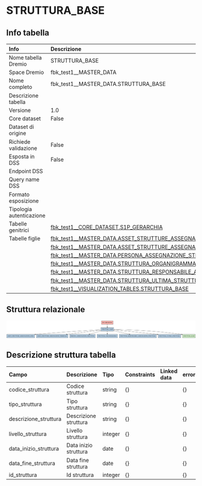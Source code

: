 # STRUTTURA_BASE

## Info tabella

| Info                     | Descrizione                                                                                                                                               |
|:-------------------------|:----------------------------------------------------------------------------------------------------------------------------------------------------------|
| Nome tabella Dremio      | STRUTTURA_BASE                                                                                                                                            |
| Space Dremio             | fbk_test1__MASTER_DATA                                                                                                                                    |
| Nome completo            | fbk_test1__MASTER_DATA.STRUTTURA_BASE                                                                                                                     |
| Descrizione tabella      |                                                                                                                                                           |
| Versione                 | 1.0                                                                                                                                                       |
| Core dataset             | False                                                                                                                                                     |
| Dataset di origine       |                                                                                                                                                           |
| Richiede validazione     | False                                                                                                                                                     |
| Esposta in DSS           | False                                                                                                                                                     |
| Endpoint DSS             |                                                                                                                                                           |
| Query name DSS           |                                                                                                                                                           |
| Formato esposizione      |                                                                                                                                                           |
| Tipologia autenticazione |                                                                                                                                                           |
| Tabelle genitrici        | [fbk_test1__CORE_DATASET.S1P_GERARCHIA](/fbk_test1__CORE_DATASET/S1P_GERARCHIA/markdown.md)                                                               |
| Tabelle figlie           | [fbk_test1__MASTER_DATA.ASSET_STRUTTURE_ASSEGNAZIONE_LINEA](/fbk_test1__MASTER_DATA/ASSET_STRUTTURE_ASSEGNAZIONE_LINEA/markdown.md)                       |
|                          | [fbk_test1__MASTER_DATA.ASSET_STRUTTURE_ASSEGNAZIONE_TERMINALE](/fbk_test1__MASTER_DATA/ASSET_STRUTTURE_ASSEGNAZIONE_TERMINALE/markdown.md)               |
|                          | [fbk_test1__MASTER_DATA.PERSONA_ASSEGNAZIONE_STRUTTURA](/fbk_test1__MASTER_DATA/PERSONA_ASSEGNAZIONE_STRUTTURA/markdown.md)                               |
|                          | [fbk_test1__MASTER_DATA.STRUTTURA_ORGANIGRAMMA](/fbk_test1__MASTER_DATA/STRUTTURA_ORGANIGRAMMA/markdown.md)                                               |
|                          | [fbk_test1__MASTER_DATA.STRUTTURA_RESPONSABILE_ASSEGNAZIONE_STRUTTURA](/fbk_test1__MASTER_DATA/STRUTTURA_RESPONSABILE_ASSEGNAZIONE_STRUTTURA/markdown.md) |
|                          | [fbk_test1__MASTER_DATA.STRUTTURA_ULTIMA_STRUTTURA](/fbk_test1__MASTER_DATA/STRUTTURA_ULTIMA_STRUTTURA/markdown.md)                                       |
|                          | [fbk_test1__VISUALIZATION_TABLES.STRUTTURA_BASE](/fbk_test1__VISUALIZATION_TABLES/STRUTTURA_BASE/markdown.md)                                             |

## Struttura relazionale

![STRUTTURA_BASE](./graph_png.png)

## Descrizione struttura tabella

| Campo                 | Descrizione           | Tipo    | Constraints   | Linked data   | errors   |
|:----------------------|:----------------------|:--------|:--------------|:--------------|:---------|
| codice_struttura      | Codice struttura      | string  | {}            |               | {}       |
| tipo_struttura        | Tipo struttura        | string  | {}            |               | {}       |
| descrizione_struttura | Descrizione struttura | string  | {}            |               | {}       |
| livello_struttura     | Livello struttura     | integer | {}            |               | {}       |
| data_inizio_struttura | Data inizio struttura | date    | {}            |               | {}       |
| data_fine_struttura   | Data fine struttura   | date    | {}            |               | {}       |
| id_struttura          | Id struttura          | integer | {}            |               | {}       |
